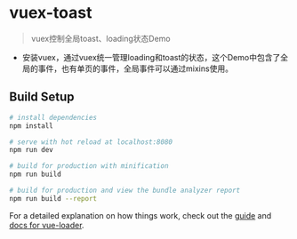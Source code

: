 # vuex-toast

> vuex控制全局toast、loading状态Demo
* 安装vuex，通过vuex统一管理loading和toast的状态，这个Demo中包含了全局的事件，也有单页的事件，全局事件可以通过mixins使用。

## Build Setup

``` bash
# install dependencies
npm install

# serve with hot reload at localhost:8080
npm run dev

# build for production with minification
npm run build

# build for production and view the bundle analyzer report
npm run build --report
```

For a detailed explanation on how things work, check out the [guide](http://vuejs-templates.github.io/webpack/) and [docs for vue-loader](http://vuejs.github.io/vue-loader).
